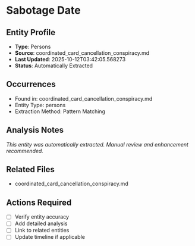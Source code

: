 # Sabotage Date

## Entity Profile
- **Type**: Persons
- **Source**: coordinated_card_cancellation_conspiracy.md
- **Last Updated**: 2025-10-12T03:42:05.568273
- **Status**: Automatically Extracted

## Occurrences
- Found in: coordinated_card_cancellation_conspiracy.md
- Entity Type: persons
- Extraction Method: Pattern Matching

## Analysis Notes
*This entity was automatically extracted. Manual review and enhancement recommended.*

## Related Files
- coordinated_card_cancellation_conspiracy.md

## Actions Required
- [ ] Verify entity accuracy
- [ ] Add detailed analysis
- [ ] Link to related entities
- [ ] Update timeline if applicable
